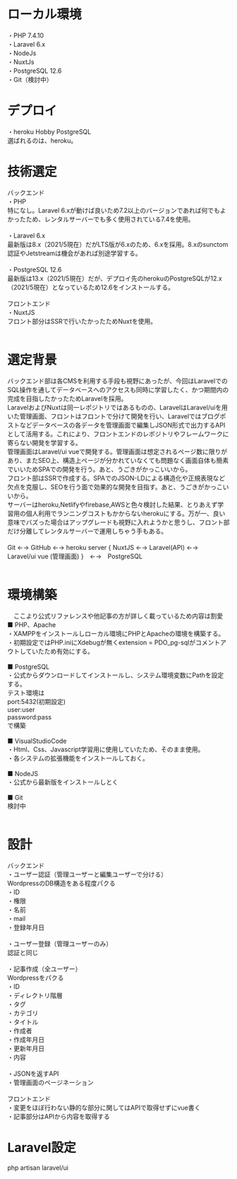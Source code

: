 # ローカル環境
・PHP 7.4.10<br>
・Laravel 6.x<br>
・NodeJs<br>
・NuxtJs<br>
・PostgreSQL 12.6<br>
・Git（検討中）<br>

# デプロイ
・heroku Hobby PostgreSQL<br>
選ばれるのは、heroku。<br>

# 技術選定
バックエンド<br>
・PHP <br>
  特になし。Laravel 6.xが動けば良いため7.2以上のバージョンであれば何でもよかったため、レンタルサーバーでも多く使用されている7.4を使用。<br>
  <br>
・Laravel 6.x<br>
  最新版は8.x（2021/5現在）だがLTS版が6.xのため、6.xを採用。8.xのsunctom認証やJetstreamは機会があれば別途学習する。<br>
  <br>
・PostgreSQL 12.6<br>
  最新版は13.x（2021/5現在）だが、デプロイ先のherokuのPostgreSQLが12.x（2021/5現在）となっているため12.6をインストールする。<br>
  <br>
フロントエンド<br>
・NuxtJS<br>
  フロント部分はSSRで行いたかったためNuxtを使用。<br>
  <br>
# 選定背景
  バックエンド部は各CMSを利用する手段も視野にあったが、今回はLaravelでのSQL操作を通してデータベースへのアクセスも同時に学習したく、かつ期間内の完成を目指したかったためLaravelを採用。<br>
LaravelおよびNuxtは同一レポジトリではあるものの、LaravelはLaravel/uiを用いた管理画面、フロントはフロントで分けて開発を行い、Laravelではブログポストなどデータベースの各データを管理画面で編集しJSON形式で出力するAPIとして活用する。これにより、フロントエンドのレポジトリやフレームワークに寄らない開発を学習する。<br>
  管理画面はLaravel/ui vueで開発する。管理画面は想定されるページ数に限りがあり、またSEO上、構造上ページが分かれていなくても問題なく画面自体も簡素でいいためSPAでの開発を行う。あと、うごきがかっこいいから。<br>
  フロント部はSSRで作成する。SPAでのJSON-LDによる構造化や正規表現など欠点を克服し、SEOを行う面で効果的な開発を目指す。あと、うごきがかっこいいから。<br>
  サーバーはheroku,Netlifyやfirebase,AWSと色々検討した結果、とりあえず学習用の個人利用でランニングコストもかからないherokuにする。万が一、良い意味でバズった場合はアップグレードも視野に入れようかと思うし、フロント部だけ分離してレンタルサーバーで運用しちゃう手もある。<br>
  <br>
 Git ←→ GitHub ←→ heroku server { NuxtJS ←→ Laravel(API) ←→　Laravel/ui vue (管理画面) }　←→　PostgreSQL<br>
 <br>
# 環境構築
　ここより公式リファレンスや他記事の方が詳しく載っているため内容は割愛<br>
■ PHP、Apache<br>
  ・XAMPPをインストールしローカル環境にPHPとApacheの環境を構築する。<br>
  ・初期設定ではPHP.iniにXdebugが無くextension = PDO_pg-sqlがコメントアウトしていたため有効にする。<br>
  <br>
■ PostgreSQL<br>
  ・公式からダウンロードしてインストールし、システム環境変数にPathを設定する。<br>
  テスト環境は<br>
    port:5432(初期設定)<br>
    user:user<br>
    password:pass<br>
  で構築<br>
  <br>
■ VisualStudioCode<br>
  ・Html、Css、Javascript学習用に使用していたため、そのまま使用。<br>
  ・各システムの拡張機能をインストールしておく。<br>
  <br>
■ NodeJS<br>
  ・公式から最新版をインストールしとく<br>
  <br>
■ Git<br>
  検討中<br>
<br>
# 設計
  バックエンド<br>
  ・ユーザー認証（管理ユーザーと編集ユーザーで分ける）<br>
     WordpressのDB構造をある程度パクる<br>
      ・ID<br>
      ・権限<br>
      ・名前<br>
      ・mail<br>
      ・登録年月日<br>
    <br>
  ・ユーザー登録（管理ユーザーのみ）<br>
    認証と同じ<br>
  <br>
  ・記事作成（全ユーザー）<br>
    Wordpressをパクる<br>
      ・ID<br>
      ・ディレクトリ階層<br>
      ・タグ<br>
      ・カテゴリ<br>
      ・タイトル<br>
      ・作成者<br>
      ・作成年月日<br>
      ・更新年月日<br>
      ・内容<br>
      <br>
  ・JSONを返すAPI<br>
  ・管理画面のページネーション<br>
  <br>
  フロントエンド<br>
  ・変更をほぼ行わない静的な部分に関してはAPIで取得せずにvue書く<br>
  ・記事部分はAPIから内容を取得する<br>
  
# Laravel設定
  php artisan laravel/ui 
